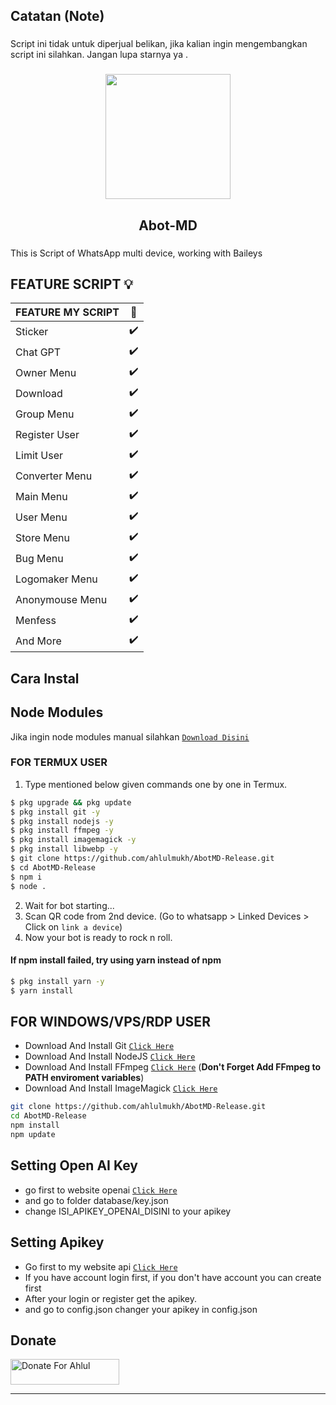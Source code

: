 <h2 align="left">Catatan (Note)</h2>

###

<p align="left">Script ini tidak untuk diperjual belikan, jika kalian ingin mengembangkan script ini silahkan. Jangan lupa starnya ya .</p>

###

<div align="center">
  <img height="200" src="https://i.pinimg.com/564x/03/33/23/033323221f22eaa931980054c5e4b317.jpg"  />
</div>

###

<h2 align="center">Abot-MD</h2>

###

<p align="left">This is Script of WhatsApp multi device, working with Baileys</p>

###

## FEATURE SCRIPT 💡

| FEATURE MY SCRIPT | 🌱  |
| ----------------- | --- |
| Sticker           | ✔️  |
| Chat GPT          | ✔️  |
| Owner Menu        | ✔️  |
| Download          | ✔️  |
| Group Menu        | ✔️  |
| Register User     | ✔️  |
| Limit User        | ✔️  |
| Converter Menu    | ✔️  |
| Main Menu         | ✔️  |
| User Menu         | ✔️  |
| Store Menu        | ✔️  |
| Bug Menu          | ✔️  |
| Logomaker Menu    | ✔️  |
| Anonymouse Menu   | ✔️  |
| Menfess           | ✔️  |
| And More          | ✔️  |

## Cara Instal

## Node Modules

Jika ingin node modules manual silahkan
[`Download Disini`](https://drive.google.com/file/d/1jHyziX3707Dxdjzv7Rpt3RLsJED3S9Wo/view?usp=share_link)

### FOR TERMUX USER

1. Type mentioned below given commands one by one in Termux.

```sh
$ pkg upgrade && pkg update
$ pkg install git -y
$ pkg install nodejs -y
$ pkg install ffmpeg -y
$ pkg install imagemagick -y
$ pkg install libwebp -y
$ git clone https://github.com/ahlulmukh/AbotMD-Release.git
$ cd AbotMD-Release
$ npm i
$ node .
```

2. Wait for bot starting...
3. Scan QR code from 2nd device. (Go to whatsapp > Linked Devices > Click on `link a device`)
4. Now your bot is ready to rock n roll.

#### If npm install failed, try using yarn instead of npm

```sh
$ pkg install yarn -y
$ yarn install
```

## FOR WINDOWS/VPS/RDP USER

- Download And Install Git [`Click Here`](https://git-scm.com/downloads)
- Download And Install NodeJS [`Click Here`](https://nodejs.org/en/download)
- Download And Install FFmpeg [`Click Here`](https://ffmpeg.org/download.html) (**Don't Forget Add FFmpeg to PATH enviroment variables**)
- Download And Install ImageMagick [`Click Here`](https://imagemagick.org/script/download.php)

```bash
git clone https://github.com/ahlulmukh/AbotMD-Release.git
cd AbotMD-Release
npm install
npm update
```

## Setting Open AI Key

- go first to website openai [`Click Here`](https://openai.com/blog/openai-api)
- and go to folder database/key.json
- change ISI_APIKEY_OPENAI_DISINI to your apikey

## Setting Apikey

- Go first to my website api [`Click Here`](https://api.aldev.my.id)
- If you have account login first, if you don't have account you can create first
- After your login or register get the apikey.
- and go to config.json changer your apikey in config.json

## Donate

<a href="https://saweria.co/ahlulmukh" target="_blank"><img src="https://user-images.githubusercontent.com/26188697/180601310-e82c63e4-412b-4c36-b7b5-7ba713c80380.png" alt="Donate For Ahlul" height="41" width="174"></a>

---
